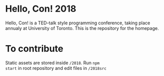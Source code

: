 # Hello, Con! 2018

Hello, Con! is a TED-talk style programming conference, taking place annualy at University of Toronto. This is the repository for the homepage.

# To contribute

Static assets are stored inside <code>/2018</code>.
Run <code>npm start</code> in root repository and edit files in <code>/2018src</code>
